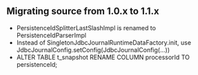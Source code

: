 Migrating source from 1.0.x to 1.1.x
--------------------------------------

* PersistenceIdSplitterLastSlashImpl is renamed to PersistenceIdParserImpl
* Instead of SingletonJdbcJournalRuntimeDataFactory.init, use JdbcJournalConfig.setConfig(JdbcJournalConfig(...))
* ALTER TABLE t_snapshot RENAME COLUMN processorId TO persistenceId;
